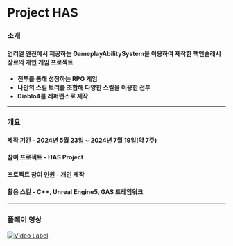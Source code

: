 # Project HAS

### 소개

#### 언리얼 엔진에서 제공하는 GameplayAbilitySystem을 이용하여 제작한 핵앤슬래시 장르의 개인 게임 프로젝트

- **전투를 통해 성장하는 RPG 게임**
- **나만의 스킬 트리를 조합해 다양한 스킬을 이용한 전투**
- **Diablo4를 레퍼런스로 제작.**
---
### 개요

#### 제작 기간 - 2024년 5월 23일 ~ 2024년 7월 19일(약 7주)

#### 참여 프로젝트 - HAS Project

#### 프로젝트 참여 인원 - 개인 제작

#### 활용 스킬 - C++, Unreal Engine5, GAS 프레임워크
---
### 플레이 영상
[![Video Label](http://img.youtube.com/vi/PiiKiwZ-IkY/0.jpg)](https://www.youtube.com/watch?v=PiiKiwZ-IkY) 
